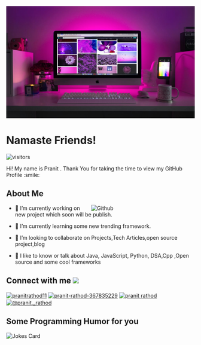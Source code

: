 <div align="center">
<img width="100%" height = "300px" src="https://raw.githubusercontent.com/pranitrathod/R-Notes/main/pexels-photo-1779487.jpeg" alt="cover" />
</div>

<h1> Namaste Friends!</h1>
<p align='center'>

![visitors](https://visitor-badge.glitch.me/badge?page_id=pranitrathod.pranitrathod)

</p>
<div size='20px'> Hi! My name is Pranit . Thank You for taking the time to view my GitHub Profile :smile: 
</div>

<h2> About Me <!---<img src = "" width = 100px>---></h2>

<img width="55%" align="right" alt="Github" src="https://encrypted-tbn0.gstatic.com/images?q=tbn:ANd9GcS_DINufd40iCcjOgKwa4YlwUZ-_GSx4uKFVg&usqp=CAU" />


- 🔭 I’m currently working on new project which soon will be publish.

- 🌱 I’m currently learning some new trending framework.

- 👯 I’m looking to collaborate on Projects,Tech Articles,open source project,blog  

- 💬 I like to know or talk about Java, JavaScript, Python, DSA,Cpp ,Open source and some cool frameworks  

<!-- <h2> Skills <img src = "https://media2.giphy.com/media/QssGEmpkyEOhBCb7e1/giphy.gif?cid=ecf05e47a0n3gi1bfqntqmob8g9aid1oyj2wr3ds3mg700bl&rid=giphy.gif" width = 32px> </h2>
<a href= https://github.com/pranitrathod?tab=repositories&q=&type=&language=java&sort= > <img width ='25px' src ='https://raw.githubusercontent.com/rahulbanerjee26/githubAboutMeGenerator/main/icons/java.svg'> </a>
 <a href= https://github.com/pranitrathod?tab=repositories&q=&type=&language=python&sort= > <img width ='25px' src ='https://raw.githubusercontent.com/rahulbanerjee26/githubAboutMeGenerator/main/icons/python.svg'> </a>
<a href= https://github.com/pranitrathod?tab=repositories&q=&type=&language=javascript&sort= > <img width ='25px' src ='https://raw.githubusercontent.com/rahulbanerjee26/githubAboutMeGenerator/main/icons/javascript.svg'> </a>
<a href= https://github.com/pranitrathod?tab=repositories&q=&type=&language=c&sort= > <img width ='25px' src ='https://raw.githubusercontent.com/rahulbanerjee26/githubAboutMeGenerator/main/icons/c.svg'> </a>
<a href= https://github.com/pranitrathod?tab=repositories&q=&type=&language=cpp&sort= > <img width ='25px' src ='https://raw.githubusercontent.com/rahulbanerjee26/githubAboutMeGenerator/main/icons/cpp.svg'> </a>
 <a href= https://github.com/pranitrathod?tab=repositories&q=&type=&language=php&sort= > <img width ='25px' src ='https://raw.githubusercontent.com/rahulbanerjee26/githubAboutMeGenerator/main/icons/php.svg'> </a>
<a href= https://github.com/pranitrathod?tab=repositories&q=&type=&language=css&sort= > <img width ='25px' src ='https://raw.githubusercontent.com/rahulbanerjee26/githubAboutMeGenerator/main/icons/css.svg'> </a>
 <a href= https://github.com/pranitrathod?tab=repositories&q=&type=&language=firebase&sort= > <img width ='25px' src ='https://raw.githubusercontent.com/rahulbanerjee26/githubAboutMeGenerator/main/icons/firebase.svg'> </a>
 <a href= https://github.com/pranitrathod?tab=repositories&q=&type=&language=bootstrap&sort= > <img width ='25px' src ='https://raw.githubusercontent.com/rahulbanerjee26/githubAboutMeGenerator/main/icons/bootstrap.svg'> </a>
<a href= https://github.com/pranitrathod?tab=repositories&q=&type=&language=android&sort= > <img width ='25px' src ='https://raw.githubusercontent.com/rahulbanerjee26/githubAboutMeGenerator/main/icons/android.svg'> </a>
  <a href= https://github.com/pranitrathod?tab=repositories&q=&type=&language=xd&sort= > <img width ='25px' src ='https://raw.githubusercontent.com/rahulbanerjee26/githubAboutMeGenerator/main/icons/xd.svg'> </a>
   -->
<h2> Connect with me <img src='https://raw.githubusercontent.com/ShahriarShafin/ShahriarShafin/main/Assets/handshake.gif' width="100px"> </h2>
<p align="left">
 <a href="https://twitter.com/pranitrathod11" target="blank"><img align="center" src="https://raw.githubusercontent.com/rahuldkjain/github-profile-readme-generator/master/src/images/icons/Social/twitter.svg" alt="pranitrathod11" height="30" width="40" /></a>
<a href="https://linkedin.com/in/pranit-rathod-367835229" target="blank"><img align="center" src="https://raw.githubusercontent.com/rahuldkjain/github-profile-readme-generator/master/src/images/icons/Social/linked-in-alt.svg" alt="pranit-rathod-367835229" height="30" width="40" /></a>
<a href="https://www.facebook.com/pranit.rathod.585/" target="blank"><img align="center" src="https://raw.githubusercontent.com/rahuldkjain/github-profile-readme-generator/master/src/images/icons/Social/facebook.svg" alt="pranit rathod" height="30" width="40" /></a>
<a href="https://instagram.com/@pranit._rathod" target="blank"><img align="center" src="https://raw.githubusercontent.com/rahuldkjain/github-profile-readme-generator/master/src/images/icons/Social/instagram.svg" alt="@pranit._rathod" height="30" width="40" /></a>


 <h2> Some Programming Humor for you </h2>

![Jokes Card](https://readme-jokes.vercel.app/api?theme=default)
